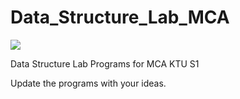 # Data_Structure_Lab_MCA
![](https://visitor-badge.glitch.me/badge?page_id=itsmeshibintmz.Data_Structure_Lab_MCA) 

Data Structure Lab Programs for MCA KTU S1

Update the programs with your ideas.